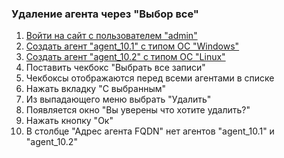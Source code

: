 ### Удаление агента через "Выбор все"

1. [Войти на сайт с пользователем "admin"](../../../../0.%20Шаги/1.%20Войти%20на%20сайт%20с%20пользователем%20username.md)
1. [Создать агент "agent_10.1" с типом ОС "Windows"](../../../../0.%20Шаги/3.%20Создать%20агент%20${agent}%20с%20типом%20ОС%20${os_type}.md)
1. [Создать агент "agent_10.2" с типом ОС "Linux"](../../../../0.%20Шаги/3.%20Создать%20агент%20${agent}%20с%20типом%20ОС%20${os_type}.md)
1. Поставить чекбокс "Выбрать все записи"
1. Чекбоксы отображаются перед всеми агентами в списке
1. Нажать вкладку "С выбранным"
1. Из выпадающего меню выбрать "Удалить"
1. Появляется окно "Вы уверены что хотите удалить?"
1. Нажать кнопку "Ок"
1. В столбце "Адрес агента FQDN" нет агентов "agent_10.1" и "agent_10.2"